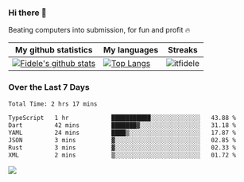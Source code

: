 ### Hi there 👋
<p>Beating computers into submission, for fun and profit 🔥</p>

|My github statistics|My languages|Streaks|
|-|-|-|
|[![Fidele's github stats](https://github-readme-stats.vercel.app/api?username=itfidele&count_private=true&show_icons=true&theme=dark&hide_title=true)](https://github.com/itfidele)|[![Top Langs](https://github-readme-stats.vercel.app/api/top-langs/?username=itfidele&show_icons=true&langs_count=8&theme=dark&layout=compact&hide_title=true)](https://github.com/itfidele)|![itfidele](https://github-readme-streak-stats.herokuapp.com/?user=itfidele&theme=dark)

### Over the Last 7 Days
<!--START_SECTION:waka-->

```txt
Total Time: 2 hrs 17 mins

TypeScript   1 hr            ███████████░░░░░░░░░░░░░░   43.88 %
Dart         42 mins         ███████▓░░░░░░░░░░░░░░░░░   31.18 %
YAML         24 mins         ████▒░░░░░░░░░░░░░░░░░░░░   17.87 %
JSON         3 mins          ▓░░░░░░░░░░░░░░░░░░░░░░░░   02.85 %
Rust         3 mins          ▓░░░░░░░░░░░░░░░░░░░░░░░░   02.33 %
XML          2 mins          ▒░░░░░░░░░░░░░░░░░░░░░░░░   01.72 %
```

<!--END_SECTION:waka-->

![](https://komarev.com/ghpvc/?username=itfidele)
